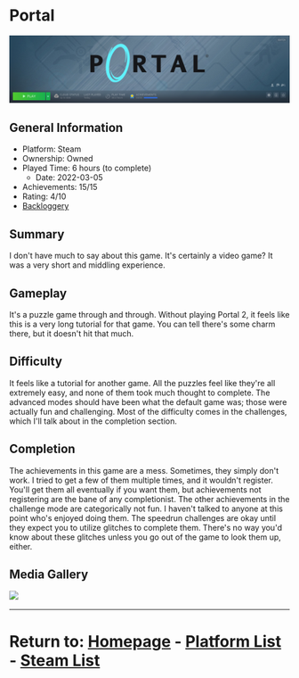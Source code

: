 # Portal

![PortalSteamMenu.png](./Assets/PortalSteamMenu.png)

## General Information
- Platform: Steam
- Ownership: Owned
- Played Time: 6 hours (to complete)
    - Date: 2022-03-05
- Achievements: 15/15
- Rating: 4/10
- [Backloggery](https://www.backloggery.com/update.php?user=queenraven29&gameid=23835608)

## Summary
I don't have much to say about this game. It's certainly a video game? It was a very short and middling experience.

## Gameplay

It's a puzzle game through and through. Without playing Portal 2, it feels like this is a very long tutorial for that game. You can tell there's some charm there, but it doesn't hit that much.

## Difficulty
It feels like a tutorial for another game. All the puzzles feel like they're all extremely easy, and none of them took much thought to complete. The advanced modes should have been what the default game was; those were actually fun and challenging. Most of the difficulty comes in the challenges, which I'll talk about in the completion section.

## Completion
The achievements in this game are a mess. Sometimes, they simply don't work. I tried to get a few of them multiple times, and it wouldn't register. You'll get them all eventually if you want them, but achievements not registering are the bane of any completionist. The other achievements in the challenge mode are categorically not fun. I haven't talked to anyone at this point who's enjoyed doing them. The speedrun challenges are okay until they expect you to utilize glitches to complete them. There's no way you'd know about these glitches unless you go out of the game to look them up, either.

## Media Gallery

![](./Assets/PortalAchievementMenu.gif)

* * *
# Return to: [Homepage](/index.md) - [Platform List](/VideoGames/videogame-index.md) - [Steam List](/VideoGames/Steam/steam-index.md)